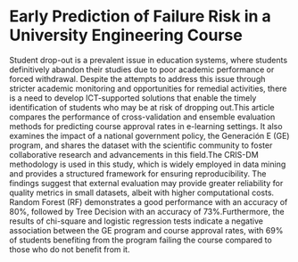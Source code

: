 # Early Prediction of Failure Risk in a University Engineering Course

Student drop-out is a prevalent issue in education systems, where students definitively abandon their studies due to poor academic performance or forced withdrawal. Despite the attempts to address this issue through stricter academic monitoring and opportunities for remedial activities, there is a need to develop ICT-supported solutions that enable the timely identification of students who may be at risk of dropping out.This article compares the performance of cross-validation and ensemble evaluation methods for predicting course approval rates in e-learning settings. It also examines the impact of a national government policy, the Generación E (GE) program, and shares the dataset with the scientific community to foster collaborative research and advancements in this field.The CRIS-DM methodology is used in this study, which is widely employed in data mining and provides a structured framework for ensuring reproducibility. The findings suggest that external evaluation may provide greater reliability for quality metrics in small datasets, albeit with higher computational costs. Random Forest (RF) demonstrates a good performance with an accuracy of 80%, followed by Tree Decision with an accuracy of 73%.Furthermore, the results of chi-square and logistic regression tests indicate a negative association between the GE program and course approval rates, with 69% of students benefiting from the program failing the course compared to those who do not benefit from it.
